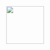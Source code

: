 <div id="header" align="center">

  <img src="https://media.giphy.com/media/YRMb6dd7zprS00JdGZ/giphy.gif" width="100"/>
  <img src="https://komarev.com/ghpvc/?username=MercenaryLabs&style=flat-square&color=red" alt=""/>

</div>
